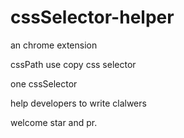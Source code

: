 # cssSelector-helper
an chrome extension 

cssPath use copy css selector 

one cssSelector

help developers to write clalwers

welcome star and pr.
